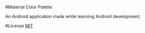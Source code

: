 #Material Color Palette

An Android application made while learning Android development.


#License
[MIT](LICENSE)
